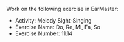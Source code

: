 Work on the following exercise in EarMaster:
- Activity: Melody Sight-Singing
- Exercise Name: Do, Re, Mi, Fa, So
- Exercise Number: 11.14

